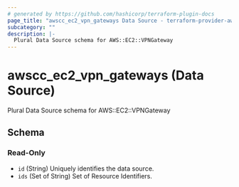 ```yaml
---
# generated by https://github.com/hashicorp/terraform-plugin-docs
page_title: "awscc_ec2_vpn_gateways Data Source - terraform-provider-awscc"
subcategory: ""
description: |-
  Plural Data Source schema for AWS::EC2::VPNGateway
---
```


# awscc_ec2_vpn_gateways (Data Source)

Plural Data Source schema for AWS::EC2::VPNGateway



<!-- schema generated by tfplugindocs -->
## Schema

### Read-Only

- `id` (String) Uniquely identifies the data source.
- `ids` (Set of String) Set of Resource Identifiers.


